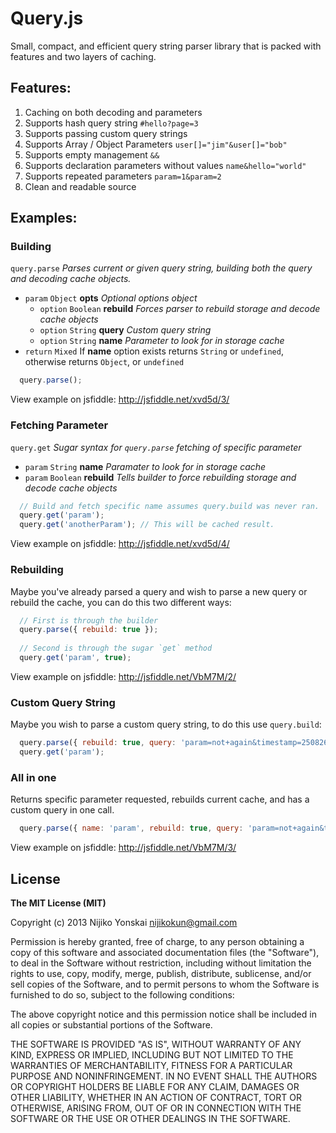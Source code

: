 # Query.js

 Small, compact, and efficient query string parser library that is packed with features and two layers of caching.
 
## Features:

1. Caching on both decoding and parameters
2. Supports hash query string `#hello?page=3`
2. Supports passing custom query strings
2. Supports Array / Object Parameters `user[]="jim"&user[]="bob"`
3. Supports empty management `&&`
4. Supports declaration parameters without values `name&hello="world"`
5. Supports repeated parameters `param=1&param=2`
5. Clean and readable source

## Examples:

### Building

`query.parse` *Parses current or given query string, building both the query and decoding cache objects.*
- `param` `Object` **opts** *Optional options object*
  - `option` `Boolean` **rebuild** *Forces parser to rebuild storage and decode cache objects*
  - `option` `String` **query** *Custom query string*
  - `option` `String` **name** *Parameter to look for in storage cache*
- `return` `Mixed` If **name** option exists returns `String` or `undefined`, otherwise returns `Object`, or `undefined`

```javascript
  query.parse();
```

  View example on jsfiddle: http://jsfiddle.net/xvd5d/3/

### Fetching Parameter

`query.get` *Sugar syntax for `query.parse` fetching of specific parameter*
- `param` `String` **name** *Paramater to look for in storage cache*
- `param` `Boolean` **rebuild** *Tells builder to force rebuilding storage and decode cache objects*

```javascript
  // Build and fetch specific name assumes query.build was never ran.
  query.get('param');
  query.get('anotherParam'); // This will be cached result.
```

  View example on jsfiddle: http://jsfiddle.net/xvd5d/4/

### Rebuilding

  Maybe you've already parsed a query and wish to parse a new query or rebuild the cache,
  you can do this two different ways:

```javascript
  // First is through the builder
  query.parse({ rebuild: true });
  
  // Second is through the sugar `get` method
  query.get('param', true);
```

  View example on jsfiddle: http://jsfiddle.net/VbM7M/2/

### Custom Query String

  Maybe you wish to parse a custom query string, to do this use `query.build`:

```javascript
  query.parse({ rebuild: true, query: 'param=not+again&timestamp=250826092386' });
  query.get('param');
```

### All in one

  Returns specific parameter requested, rebuilds current cache, and has a custom query in one call.

```javascript
  query.parse({ name: 'param', rebuild: true, query: 'param=not+again&timestamp=250826092386' });
```

  View example on jsfiddle: http://jsfiddle.net/VbM7M/3/

## License

  **The MIT License (MIT)**

  Copyright (c) 2013 Nijiko Yonskai <nijikokun@gmail.com>

  Permission is hereby granted, free of charge, to any person obtaining a copy of this software and associated documentation files (the "Software"), to deal in the Software without restriction, including without limitation the rights to use, copy, modify, merge, publish, distribute, sublicense, and/or sell copies of the Software, and to permit persons to whom the Software is furnished to do so, subject to the following conditions:

  The above copyright notice and this permission notice shall be included in all copies or substantial portions of the Software.

  THE SOFTWARE IS PROVIDED "AS IS", WITHOUT WARRANTY OF ANY KIND, EXPRESS OR IMPLIED, INCLUDING BUT NOT LIMITED TO THE WARRANTIES OF MERCHANTABILITY, FITNESS FOR A PARTICULAR PURPOSE AND NONINFRINGEMENT. IN NO EVENT SHALL THE AUTHORS OR COPYRIGHT HOLDERS BE LIABLE FOR ANY CLAIM, DAMAGES OR OTHER LIABILITY, WHETHER IN AN ACTION OF CONTRACT, TORT OR OTHERWISE, ARISING FROM, OUT OF OR IN CONNECTION WITH THE SOFTWARE OR THE USE OR OTHER DEALINGS IN THE SOFTWARE.
